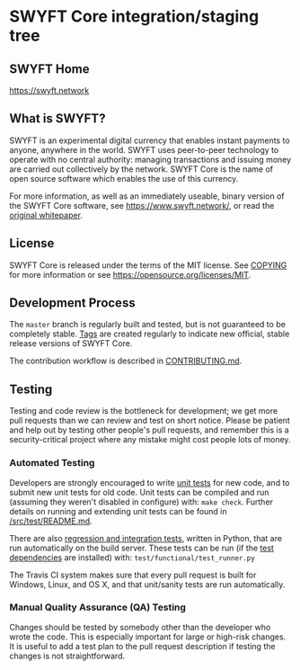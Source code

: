 SWYFT Core integration/staging tree
=====================================


SWYFT Home
----------------

https://swyft.network

What is SWYFT?
----------------

SWYFT is an experimental digital currency that enables instant payments to
anyone, anywhere in the world. SWYFT uses peer-to-peer technology to operate
with no central authority: managing transactions and issuing money are carried
out collectively by the network. SWYFT Core is the name of open source
software which enables the use of this currency.

For more information, as well as an immediately useable, binary version of
the SWYFT Core software, see https://www.swyft.network/, or read the
[original whitepaper](https://www.swyft.network).

License
-------

SWYFT Core is released under the terms of the MIT license. See [COPYING](COPYING) for more
information or see https://opensource.org/licenses/MIT.

Development Process
-------------------

The `master` branch is regularly built and tested, but is not guaranteed to be
completely stable. [Tags](https://github.com/swyft-project/swyft-core/tags) are created
regularly to indicate new official, stable release versions of SWYFT Core.

The contribution workflow is described in [CONTRIBUTING.md](CONTRIBUTING.md).

Testing
-------

Testing and code review is the bottleneck for development; we get more pull
requests than we can review and test on short notice. Please be patient and help out by testing
other people's pull requests, and remember this is a security-critical project where any mistake might cost people
lots of money.

### Automated Testing

Developers are strongly encouraged to write [unit tests](src/test/README.md) for new code, and to
submit new unit tests for old code. Unit tests can be compiled and run
(assuming they weren't disabled in configure) with: `make check`. Further details on running
and extending unit tests can be found in [/src/test/README.md](/src/test/README.md).

There are also [regression and integration tests](/test), written
in Python, that are run automatically on the build server.
These tests can be run (if the [test dependencies](/test) are installed) with: `test/functional/test_runner.py`

The Travis CI system makes sure that every pull request is built for Windows, Linux, and OS X, and that unit/sanity tests are run automatically.

### Manual Quality Assurance (QA) Testing

Changes should be tested by somebody other than the developer who wrote the
code. This is especially important for large or high-risk changes. It is useful
to add a test plan to the pull request description if testing the changes is
not straightforward.
